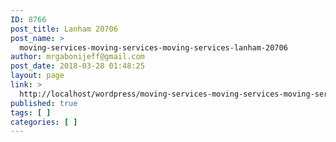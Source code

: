 ```yaml
---
ID: 8766
post_title: Lanham 20706
post_name: >
  moving-services-moving-services-moving-services-lanham-20706
author: mrgabonijeff@gmail.com
post_date: 2018-03-28 01:48:25
layout: page
link: >
  http://localhost/wordpress/moving-services-moving-services-moving-services-lanham-20706/
published: true
tags: [ ]
categories: [ ]
---
```

